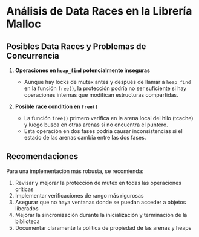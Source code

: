 # Análisis de Data Races en la Librería Malloc

## Posibles Data Races y Problemas de Concurrencia

1. **Operaciones en `heap_find` potencialmente inseguras**
   - Aunque hay locks de mutex antes y después de llamar a `heap_find` en la función `free()`, la protección podría no ser suficiente si hay operaciones internas que modifican estructuras compartidas.

2. **Posible race condition en `free()`**
   - La función `free()` primero verifica en la arena local del hilo (tcache) y luego busca en otras arenas si no encuentra el puntero.
   - Esta operación en dos fases podría causar inconsistencias si el estado de las arenas cambia entre las dos fases.

## Recomendaciones

Para una implementación más robusta, se recomienda:

1. Revisar y mejorar la protección de mutex en todas las operaciones críticas
2. Implementar verificaciones de rango más rigurosas
3. Asegurar que no haya ventanas donde se puedan acceder a objetos liberados
4. Mejorar la sincronización durante la inicialización y terminación de la biblioteca
5. Documentar claramente la política de propiedad de las arenas y heaps